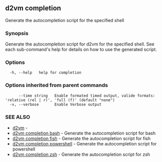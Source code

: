 ## d2vm completion

Generate the autocompletion script for the specified shell

### Synopsis

Generate the autocompletion script for d2vm for the specified shell.
See each sub-command's help for details on how to use the generated script.


### Options

```
  -h, --help   help for completion
```

### Options inherited from parent commands

```
      --time string   Enable formated timed output, valide formats: 'relative (rel | r)', 'full (f)' (default "none")
  -v, --verbose       Enable Verbose output
```

### SEE ALSO

* [d2vm](d2vm.md)	 - 
* [d2vm completion bash](d2vm_completion_bash.md)	 - Generate the autocompletion script for bash
* [d2vm completion fish](d2vm_completion_fish.md)	 - Generate the autocompletion script for fish
* [d2vm completion powershell](d2vm_completion_powershell.md)	 - Generate the autocompletion script for powershell
* [d2vm completion zsh](d2vm_completion_zsh.md)	 - Generate the autocompletion script for zsh

